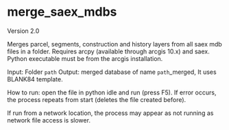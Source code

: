 # merge_saex_mdbs
Version 2.0

Merges parcel, segments, construction and history layers from all saex mdb files in a folder. Requires arcpy (available through arcgis 10.x) and saex.
Python executable must be from the arcgis installation.

Input: Folder `path`
Output: merged database of name `path`_merged, It uses BLANK84 template.

How to run:
open the file in python idle and run (press F5). If error occurs, the process repeats from start (deletes the file created before).

If run from a network location, the process may appear as not running as network file access is slower. 


